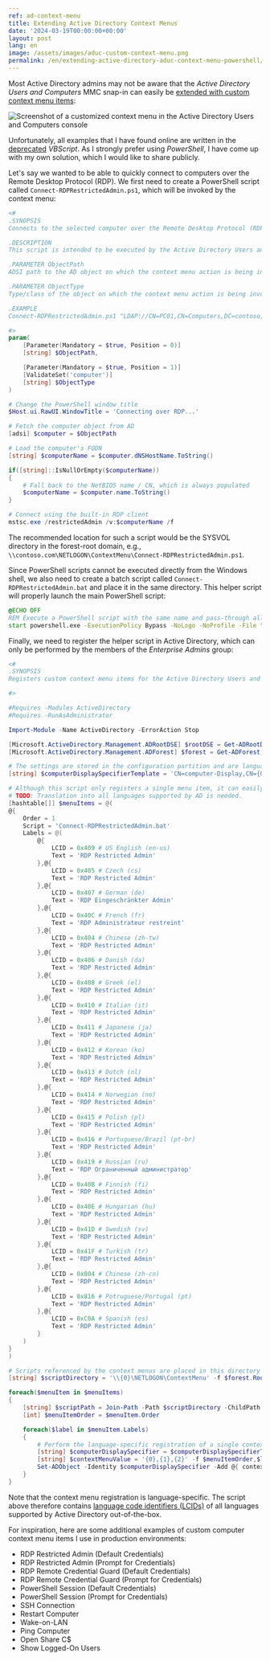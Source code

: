 ```yaml
---
ref: ad-context-menu
title: Extending Active Directory Context Menus
date: '2024-03-19T00:00:00+00:00'
layout: post
lang: en
image: /assets/images/aduc-custom-context-menu.png
permalink: /en/extending-active-directory-aduc-context-menu-powershell/
---
```


Most Active Directory admins may not be aware that the *Active Directory Users and Computers* MMC snap-in can easily be [extended with custom context menu items](https://learn.microsoft.com/en-us/windows/win32/ad/registering-a-static-context-menu-item):

![Screenshot of a customized context menu in the Active Directory Users and Computers console](/assets/images/aduc-custom-context-menu.png)

Unfortunately, all examples that I have found online are written in the [deprecated](https://learn.microsoft.com/en-us/windows/whats-new/deprecated-features-resources#vbscript) *VBScript*. As I strongly prefer using *PowerShell*, I have come up with my own solution, which I would like to share publicly.

Let's say we wanted to be able to quickly connect to computers over the Remote Desktop Protocol (RDP). We first need to create a PowerShell script called `Connect-RDPRestrictedAdmin.ps1`, which will be invoked by the context menu:

```powershell
<#
.SYNOPSIS
Connects to the selected computer over the Remote Desktop Protocol (RDP) in the Restricted Admin mode.

.DESCRIPTION
This script is intended to be executed by the Active Directory Users and Computers MMC snap-in.

.PARAMETER ObjectPath
ADSI path to the AD object on which the context menu action is being invoked.

.PARAMETER ObjectType
Type/class of the object on which the context menu action is being invoked.

.EXAMPLE
Connect-RDPRestrictedAdmin.ps1 "LDAP://CN=PC01,CN=Computers,DC=contoso,DC=com" computer

#>
param(
    [Parameter(Mandatory = $true, Position = 0)]
    [string] $ObjectPath,

    [Parameter(Mandatory = $true, Position = 1)]
    [ValidateSet('computer')]
    [string] $ObjectType
)

# Change the PowerShell window title
$Host.ui.RawUI.WindowTitle = 'Connecting over RDP...'

# Fetch the computer object from AD
[adsi] $computer = $ObjectPath

# Load the computer's FQDN
[string] $computerName = $computer.dNSHostName.ToString()

if([string]::IsNullOrEmpty($computerName))
{
    # Fall back to the NetBIOS name / CN, which is always populated
    $computerName = $computer.name.ToString()
}

# Connect using the built-in RDP client
mstsc.exe /restrictedAdmin /v:$computerName /f
```

<!--more-->

The recommended location for such a script would be the SYSVOL directory in the forest-root domain, e.g., `\\contoso.com\NETLOGON\ContextMenu\Connect-RDPRestrictedAdmin.ps1`.

Since PowerShell scripts cannot be executed directly from the Windows shell, we also need to create a batch script called `Connect-RDPRestrictedAdmin.bat` and place it in the same directory. This helper script will properly launch the main PowerShell script:

```bat
@ECHO OFF
REM Execute a PowerShell script with the same name and pass-through all command line parameters
start powershell.exe -ExecutionPolicy Bypass -NoLogo -NoProfile -File "%~dpn0.ps1" %*
```

Finally, we need to register the helper script in Active Directory, which can only be performed by the members of the *Enterprise Admins* group:

```powershell
<#
.SYNOPSIS
Registers custom context menu items for the Active Directory Users and Computers snap-in.

#>

#Requires -Modules ActiveDirectory
#Requires -RunAsAdministrator

Import-Module -Name ActiveDirectory -ErrorAction Stop

[Microsoft.ActiveDirectory.Management.ADRootDSE] $rootDSE = Get-ADRootDSE -ErrorAction Stop
[Microsoft.ActiveDirectory.Management.ADForest] $forest = Get-ADForest -Current LoggedOnUser -ErrorAction Stop

# The settings are stored in the configuration partition and are language-specific
[string] $computerDisplaySpecifierTemplate = 'CN=computer-Display,CN={0:X2},CN=DisplaySpecifiers,' + $rootDSE.configurationNamingContext

# Although this script only registers a single menu item, it can easily be modified to register additional ones.
# TODO: Translation into all languages supported by AD is needed.
[hashtable[]] $menuItems = @(
@{
    Order = 1
    Script = 'Connect-RDPRestrictedAdmin.bat'
    Labels = @(
        @{
            LCID = 0x409 # US English (en-us)
            Text = 'RDP Restricted Admin'
        },@{
            LCID = 0x405 # Czech (cs)
            Text = 'RDP Restricted Admin'
        },@{
            LCID = 0x407 # German (de)
            Text = 'RDP Eingeschränkter Admin'
        },@{
            LCID = 0x40C # French (fr)
            Text = 'RDP Administrateur restreint'
        },@{
            LCID = 0x404 # Chinese (zh-tw)
            Text = 'RDP Restricted Admin'
        },@{
            LCID = 0x406 # Danish (da)
            Text = 'RDP Restricted Admin'
        },@{
            LCID = 0x408 # Greek (el)
            Text = 'RDP Restricted Admin'
        },@{
            LCID = 0x410 # Italian (it)
            Text = 'RDP Restricted Admin'
        },@{
            LCID = 0x411 # Japanese (ja)
            Text = 'RDP Restricted Admin'
        },@{
            LCID = 0x412 # Korean (ko)
            Text = 'RDP Restricted Admin'
        },@{
            LCID = 0x413 # Dutch (nl)
            Text = 'RDP Restricted Admin'
        },@{
            LCID = 0x414 # Norwegian (no)
            Text = 'RDP Restricted Admin'
        },@{
            LCID = 0x415 # Polish (pl)
            Text = 'RDP Restricted Admin'
        },@{
            LCID = 0x416 # Portuguese/Brazil (pt-br)
            Text = 'RDP Restricted Admin'
        },@{
            LCID = 0x419 # Russian (ru)
            Text = 'RDP Ограниченный администратор'
        },@{
            LCID = 0x40B # Finnish (fi)
            Text = 'RDP Restricted Admin'
        },@{
            LCID = 0x40E # Hungarian (hu)
            Text = 'RDP Restricted Admin'
        },@{
            LCID = 0x41D # Swedish (sv)
            Text = 'RDP Restricted Admin'
        },@{
            LCID = 0x41F # Turkish (tr)
            Text = 'RDP Restricted Admin'
        },@{
            LCID = 0x804 # Chinese (zh-cn)
            Text = 'RDP Restricted Admin'
        },@{
            LCID = 0x816 # Potruguese/Portugal (pt)
            Text = 'RDP Restricted Admin'
        },@{
            LCID = 0xC0A # Spanish (es)
            Text = 'RDP Restricted Admin'
        }
    )
}
)

# Scripts referenced by the context menus are placed in this directory
[string] $scriptDirectory = '\\{0}\NETLOGON\ContextMenu' -f $forest.RootDomain

foreach($menuItem in $menuItems)
{
    [string] $scriptPath = Join-Path -Path $scriptDirectory -ChildPath $menuItem.Script -ErrorAction Stop
    [int] $menuItemOrder = $menuItem.Order

    foreach($label in $menuItem.Labels)
    {
        # Perform the language-specific registration of a single context menu item
        [string] $computerDisplaySpecifier = $computerDisplaySpecifierTemplate -f $label.LCID
        [string] $contextMenuValue = '{0},{1},{2}' -f $menuItemOrder,$label.Text,$scriptPath
        Set-ADObject -Identity $computerDisplaySpecifier -Add @{ contextMenu = $contextMenuValue } -Verbose -ErrorAction Stop
    }
}
```

Note that the context menu registration is language-specific. The script above therefore contains [language code identifiers (LCIDs)](https://learn.microsoft.com/en-us/previous-versions/office/developer/exchange-server-2003/ms872878(v=exchg.65)) of all languages supported by Active Directory out-of-the-box.

For inspiration, here are some additional examples of custom computer context menu items I use in production environments:

- RDP Restricted Admin (Default Credentials)
- RDP Restricted Admin (Prompt for Credentials)
- RDP Remote Credential Guard (Default Credentials)
- RDP Remote Credential Guard (Prompt for Credentials)
- PowerShell Session (Default Credentials)
- PowerShell Session (Prompt for Credentials)
- SSH Connection
- Restart Computer
- Wake-on-LAN
- Ping Computer
- Open Share C$
- Show Logged-On Users
